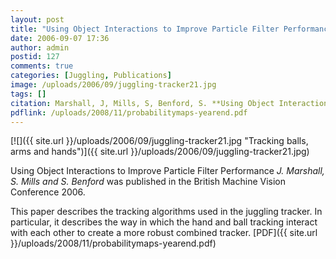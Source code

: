 ```yaml
---
layout: post
title: "Using Object Interactions to Improve Particle Filter Performance"
date: 2006-09-07 17:36
author: admin
postid: 127
comments: true
categories: [Juggling, Publications]
image: /uploads/2006/09/juggling-tracker21.jpg
tags: []
citation: Marshall, J, Mills, S, Benford, S. **Using Object Interactions to Improve Particle Filter Performance**, in British Machine Vision Conference, Edinburgh, UK (2006)
pdflink: /uploads/2008/11/probabilitymaps-yearend.pdf
---
```

[![]({{ site.url }}/uploads/2006/09/juggling-tracker21.jpg "Tracking balls, arms and hands")]({{ site.url }}/uploads/2006/09/juggling-tracker21.jpg)

Using Object Interactions to Improve Particle Filter Performance
*J. Marshall, S. Mills and S. Benford* was published in the British Machine Vision Conference 2006.

This paper describes the tracking algorithms used in the juggling tracker. In particular, it describes the way in which the hand and ball tracking interact with each other to create a more robust combined tracker. [PDF]({{ site.url }}/uploads/2008/11/probabilitymaps-yearend.pdf)

